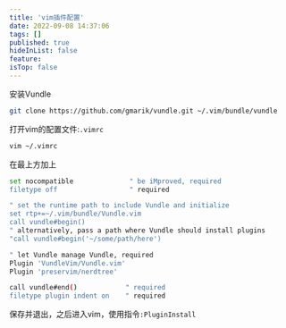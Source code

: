 ```yaml
---
title: 'vim插件配置'
date: 2022-09-08 14:37:06
tags: []
published: true
hideInList: false
feature: 
isTop: false
---
```

安装Vundle
```sh
git clone https://github.com/gmarik/vundle.git ~/.vim/bundle/vundle
```

打开vim的配置文件:`.vimrc`
```sh
vim ~/.vimrc
```

在最上方加上
```sh
set nocompatible              " be iMproved, required
filetype off                  " required

" set the runtime path to include Vundle and initialize
set rtp+=~/.vim/bundle/Vundle.vim
call vundle#begin()
" alternatively, pass a path where Vundle should install plugins
"call vundle#begin('~/some/path/here')

" let Vundle manage Vundle, required
Plugin 'VundleVim/Vundle.vim'
Plugin 'preservim/nerdtree'

call vundle#end()            " required
filetype plugin indent on    " required
```

保存并退出，之后进入vim，使用指令`:PluginInstall`
